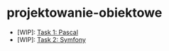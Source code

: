 # projektowanie-obiektowe


- [WIP]: [Task 1: Pascal](./Pascal)
- [WIP]: [Task 2: Symfony](./Symfony)